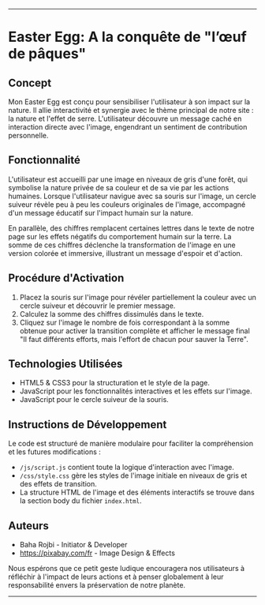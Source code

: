 
---

# Easter Egg: A la conquête de "l’œuf de pâques"

## Concept

Mon Easter Egg est conçu pour sensibiliser l'utilisateur à son impact sur la nature. Il allie interactivité et synergie avec le thème principal de notre site : la nature et l'effet de serre. L'utilisateur découvre un message caché en interaction directe avec l'image, engendrant un sentiment de contribution personnelle.

## Fonctionnalité

L'utilisateur est accueilli par une image en niveaux de gris d'une forêt, qui symbolise la nature privée de sa couleur et de sa vie par les actions humaines. Lorsque l'utilisateur navigue avec sa souris sur l'image, un cercle suiveur révèle peu à peu les couleurs originales de l'image, accompagné d'un message éducatif sur l'impact humain sur la nature.

En parallèle, des chiffres remplacent certaines lettres dans le texte de notre page sur les effets négatifs du comportement humain sur la terre. La somme de ces chiffres déclenche la transformation de l'image en une version colorée et immersive, illustrant un message d'espoir et d'action.

## Procédure d'Activation

1. Placez la souris sur l'image pour révéler partiellement la couleur avec un cercle suiveur et découvrir le premier message.
2. Calculez la somme des chiffres dissimulés dans le texte.
3. Cliquez sur l'image le nombre de fois correspondant à la somme obtenue pour activer la transition complète et afficher le message final "Il faut différents efforts, mais l'effort de chacun pour sauver la Terre".

## Technologies Utilisées

- HTML5 & CSS3 pour la structuration et le style de la page.
- JavaScript pour les fonctionnalités interactives et les effets sur l'image.
- JavaScript pour le cercle suiveur de la souris.
  
## Instructions de Développement

Le code est structuré de manière modulaire pour faciliter la compréhension et les futures modifications :
- `/js/script.js` contient toute la logique d'interaction avec l'image.
- `/css/style.css` gère les styles de l'image initiale en niveaux de gris et des effets de transition.
- La structure HTML de l'image et des éléments interactifs se trouve dans la section body du fichier `index.html`.

## Auteurs

- Baha Rojbi - Initiator & Developer
- https://pixabay.com/fr - Image Design & Effects

Nous espérons que ce petit geste ludique encouragera nos utilisateurs à réfléchir à l'impact de leurs actions et à penser globalement à leur responsabilité envers la préservation de notre planète.

---
